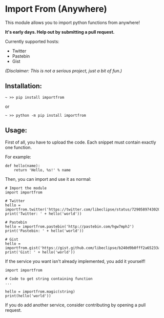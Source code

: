 # Import From (Anywhere)

This module allows you to import python functions from anywhere!

**It's early days. Help out by submitting a pull request.**

Currently supported hosts:

- Twitter
- Pastebin
- Gist

*(Disclaimer: This is not a serious project, just a bit of fun.)*

## Installation:

`~ >> pip install importfrom`

or

`~ >> python -m pip install importfrom`

## Usage:

First of all, you have to upload the code. Each snippet must contain exactly one function.

For example:

```
def hello(name):
    return 'Hello, %s!' % name
```

Then, you can import and use it as normal:

```
# Import the module
import importfrom

# Twitter
hello = importfrom.twitter('https://twitter.com/libeclipse/status/729058974302089216')
print('Twitter: ' + hello('world'))

# Pastebin
hello = importfrom.pastebin('http://pastebin.com/hgw7mphJ')
print('Pastebin: ' + hello('world'))

# Gist
hello = importfrom.gist('https://gist.github.com/libeclipse/b240d9b0fff2a65233a30457aad99f12')
print('Gist: ' + hello('world'))
```

If the service you want isn't already implemented, you add it yourself!

```
import importfrom

# Code to get string containing function
...

hello = importfrom.magic(string)
print(hello('world'))
```

If you do add another service, consider contributing by opening a pull request.
